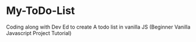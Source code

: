 # My-ToDo-List
Coding along with Dev Ed to create A todo list in vanilla JS (Beginner Vanilla Javascript Project Tutorial)
